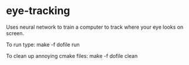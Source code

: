 # eye-tracking
Uses neural network to train a computer to track where your eye looks on screen.

To run type:
	make -f dofile run

To clean up annoying cmake files:
	make -f dofile clean
